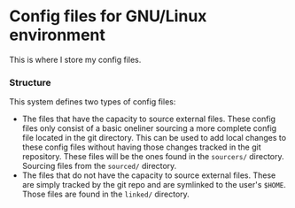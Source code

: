 # Config files for GNU/Linux environment

This is where I store my config files.

### Structure
This system defines two types of config files:
- The files that have the capacity to source external files. These config files
only consist of a basic oneliner sourcing a more complete config file located in
the git directory. This can be used to add local changes to these config files
without having those changes tracked in the git repository. These files will
be the ones found in the `sourcers/` directory. Sourcing files from the
`sourced/` directory.
- The files that do not have the capacity to source external files. These are
simply tracked by the git repo and are symlinked to the user's `$HOME`. Those
files are found in the `linked/` directory.
